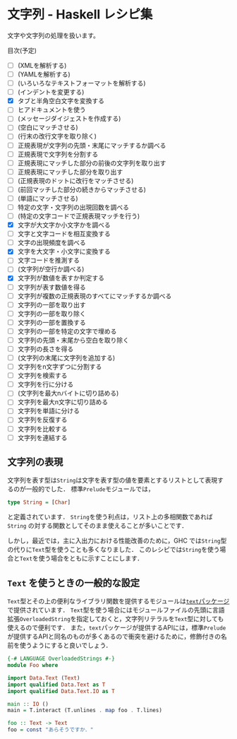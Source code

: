 # 文字列 - Haskell レシピ集

文字や文字列の処理を扱います。

目次(予定)

- [ ] (XMLを解析する)
- [ ] (YAMLを解析する)
- [ ] (いろいろなテキストフォーマットを解析する)
- [ ] (インデントを変更する)
- [x] タブと半角空白文字を変換する
- [ ] ヒアドキュメントを使う
- [ ] (メッセージダイジェストを作成する)
- [ ] (空白にマッチさせる)
- [ ] (行末の改行文字を取り除く)
- [ ] 正規表現が文字列の先頭・末尾にマッチするか調べる
- [ ] 正規表現で文字列を分割する
- [ ] 正規表現にマッチした部分の前後の文字列を取り出す
- [ ] 正規表現にマッチした部分を取り出す
- [ ] (正規表現のドットに改行をマッチさせる)
- [ ] (前回マッチした部分の続きからマッチさせる)
- [ ] (単語にマッチさせる)
- [ ] 特定の文字・文字列の出現回数を調べる
- [ ] (特定の文字コードで正規表現マッチを行う)
- [x] 文字が大文字か小文字かを調べる
- [ ] 文字と文字コードを相互変換する
- [ ] 文字の出現頻度を調べる
- [x] 文字を大文字・小文字に変換する
- [ ] 文字コードを推測する
- [ ] (文字列が空行か調べる)
- [x] 文字列が数値を表すか判定する
- [ ] 文字列が表す数値を得る
- [ ] 文字列が複数の正規表現のすべてにマッチするか調べる
- [ ] 文字列の一部を取り出す
- [ ] 文字列の一部を取り除く
- [ ] 文字列の一部を置換する
- [ ] 文字列の一部を特定の文字で埋める
- [ ] 文字列の先頭・末尾から空白を取り除く
- [ ] 文字列の長さを得る
- [ ] (文字列の末尾に文字列を追加する)
- [ ] 文字列をn文字ずつに分割する
- [ ] 文字列を検索する
- [ ] 文字列を行に分ける
- [ ] (文字列を最大nバイトに切り詰める)
- [ ] 文字列を最大n文字に切り詰める
- [ ] 文字列を単語に分ける
- [ ] 文字列を反復する
- [ ] 文字列を比較する
- [ ] 文字列を連結する

## 文字列の表現

文字列を表す型は``String``は文字を表す型の値を要素とするリストとして表現するのが一般的でした．
標準``Prelude``モジュールでは，

```haskell
type String = [Char]
```

と定義されています．
``String``を使う利点は，リスト上の多相関数であれば ``String`` の対する関数としてそのまま使えることが多いことです．

しかし，最近では，主に入出力における性能改善のために，GHC では``String``型の代りに``Text``型を使うことも多くなりました．
このレシピでは``String``を使う場合と``Text``を使う場合をともに示すことにします．

## ``Text`` を使うときの一般的な設定

``Text``型とその上の便利なライブラリ関数を提供するモジュールは[``text``パッケージ](http://hackage.haskell.org/package/text)で提供されています．
``Text``型を使う場合にはモジュールファイルの先頭に言語拡張``OverloadedString``を指定しておくと，文字列リテラルを``Text``型に対しても使えるので便利です．
また，``text``パッケージが提供するAPIには，標準``Prelude``が提供するAPIと同名のものが多くあるので衝突を避けるために，修飾付きの名前を使うようにすると良いでしょう．

```haskell
{-# LANGUAGE OverloadedStrings #-}
module Foo where

import Data.Text (Text)
import qualified Data.Text as T
import qualified Data.Text.IO as T

main :: IO () 
main = T.interact (T.unlines . map foo . T.lines)

foo :: Text -> Text
foo = const "あらそうですか．"
```
